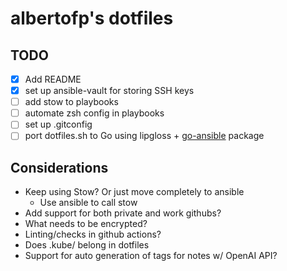 # albertofp's dotfiles

## TODO

- [x] Add README
- [x] set up ansible-vault for storing SSH keys
- [ ] add stow to playbooks
- [ ] automate zsh config in playbooks
- [ ] set up .gitconfig
- [ ] port dotfiles.sh to Go using lipgloss + [go-ansible](https://github.com/apenella/go-ansible) package

## Considerations

- Keep using Stow? Or just move completely to ansible
  - Use ansible to call stow
- Add support for both private and work githubs?
- What needs to be encrypted?
- Linting/checks in github actions?
- Does .kube/ belong in dotfiles
- Support for auto generation of tags for notes w/ OpenAI API?
